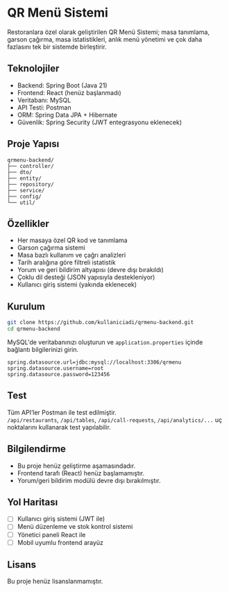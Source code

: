 # QR Menü Sistemi

Restoranlara özel olarak geliştirilen QR Menü Sistemi; masa tanımlama, garson çağırma, masa istatistikleri, anlık menü yönetimi ve çok daha fazlasını tek bir sistemde birleştirir.

## Teknolojiler

- Backend: Spring Boot (Java 21)
- Frontend: React (henüz başlanmadı)
- Veritabanı: MySQL
- API Testi: Postman
- ORM: Spring Data JPA + Hibernate
- Güvenlik: Spring Security (JWT entegrasyonu eklenecek)

## Proje Yapısı

```
qrmenu-backend/
├── controller/
├── dto/
├── entity/
├── repository/
├── service/
├── config/
└── util/
```

## Özellikler

- Her masaya özel QR kod ve tanımlama
- Garson çağırma sistemi
- Masa bazlı kullanım ve çağrı analizleri
- Tarih aralığına göre filtreli istatistik
- Yorum ve geri bildirim altyapısı (devre dışı bırakıldı)
- Çoklu dil desteği (JSON yapısıyla destekleniyor)
- Kullanıcı giriş sistemi (yakında eklenecek)

## Kurulum

```bash
git clone https://github.com/kullaniciadi/qrmenu-backend.git
cd qrmenu-backend
```

MySQL'de veritabanınızı oluşturun ve `application.properties` içinde bağlantı bilgilerinizi girin.

```properties
spring.datasource.url=jdbc:mysql://localhost:3306/qrmenu
spring.datasource.username=root
spring.datasource.password=123456
```

## Test

Tüm API’ler Postman ile test edilmiştir.  
`/api/restaurants`, `/api/tables`, `/api/call-requests`, `/api/analytics/...` uç noktalarını kullanarak test yapılabilir.

## Bilgilendirme

- Bu proje henüz geliştirme aşamasındadır.
- Frontend tarafı (React) henüz başlamamıştır.
- Yorum/geri bildirim modülü devre dışı bırakılmıştır.

## Yol Haritası

- [ ] Kullanıcı giriş sistemi (JWT ile)
- [ ] Menü düzenleme ve stok kontrol sistemi
- [ ] Yönetici paneli React ile
- [ ] Mobil uyumlu frontend arayüz

## Lisans

Bu proje henüz lisanslanmamıştır.